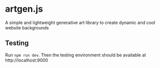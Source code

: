 # artgen.js

A simple and lightweight generative art library to create dynamic and cool website backgrounds

## Testing
Run ```npm run dev```. Then the testing environment should be available at http://localhost:9000
